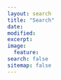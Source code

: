 ```yaml
---
layout: search
title: "Search"
date: 
modified:
excerpt:
image:
  feature:
search: false
sitemap: false
---
```

 
